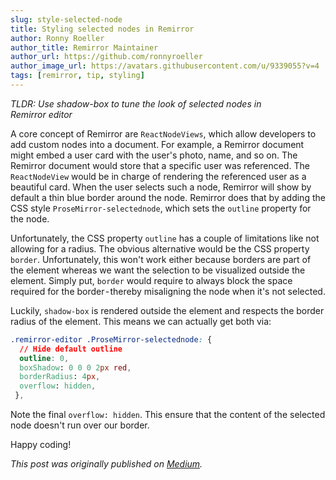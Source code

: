 ```yaml
---
slug: style-selected-node
title: Styling selected nodes in Remirror
author: Ronny Roeller
author_title: Remirror Maintainer
author_url: https://github.com/ronnyroeller
author_image_url: https://avatars.githubusercontent.com/u/9339055?v=4
tags: [remirror, tip, styling]
---
```


_TLDR: Use shadow-box to tune the look of selected nodes in Remirror editor_

<!-- truncate -->

A core concept of Remirror are `ReactNodeViews`, which allow developers to add custom nodes into a document. For example, a Remirror document might embed a user card with the user's photo, name, and so on. The Remirror document would store that a specific user was referenced. The `ReactNodeView` would be in charge of rendering the referenced user as a beautiful card. When the user selects such a node, Remirror will show by default a thin blue border around the node. Remirror does that by adding the CSS style `ProseMirror-selectednode`, which sets the `outline` property for the node.

Unfortunately, the CSS property `outline` has a couple of limitations like not allowing for a radius. The obvious alternative would be the CSS property `border`. Unfortunately, this won't work either because borders are part of the element whereas we want the selection to be visualized outside the element. Simply put, `border` would require to always block the space required for the border - thereby misaligning the node when it's not selected.

Luckily, `shadow-box` is rendered outside the element and respects the border radius of the element. This means we can actually get both via:

```css
.remirror-editor .ProseMirror-selectednode: {
  // Hide default outline
  outline: 0,
  boxShadow: 0 0 0 2px red,
  borderRadius: 4px,
  overflow: hidden,
 },
```

Note the final `overflow: hidden`. This ensure that the content of the selected node doesn't run over our border.

Happy coding!

_This post was originally published on [Medium](https://medium.com/collaborne-engineering/styling-selected-nodes-in-remirror-57ef274206c6)._
